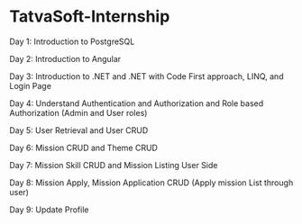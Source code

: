 # TatvaSoft-Internship

Day 1: Introduction to PostgreSQL

Day 2: Introduction to Angular

Day 3: Introduction to .NET and .NET with Code First approach, LINQ, and Login Page

Day 4: Understand Authentication and Authorization and Role based Authorization (Admin and User roles)

Day 5: User Retrieval and User CRUD

Day 6: Mission CRUD and Theme CRUD

Day 7: Mission Skill CRUD and Mission Listing User Side

Day 8: Mission Apply, Mission Application CRUD (Apply mission List through user)

Day 9: Update Profile
